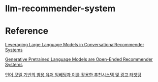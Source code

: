 # llm-recommender-system
















# Reference
[Leveraging Large Language Models in ConversationalRecommender Systems](https://verymuchmorethanastronomically.tistory.com/39)

[Generative Pretrained Language Models are Open-Ended Recommender Systems](https://verymuchmorethanastronomically.tistory.com/37)

[언어 모델 기반의 범용 유저 임베딩과 이를 활용한 추천시스템 및 광고 타겟팅](https://verymuchmorethanastronomically.tistory.com/40)
